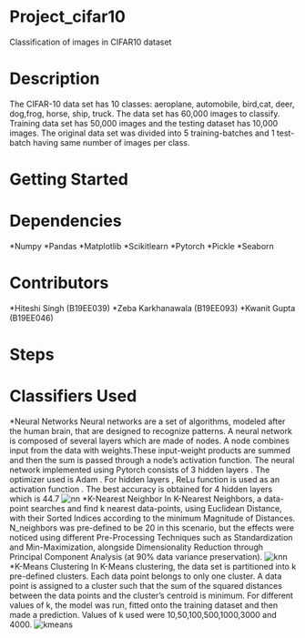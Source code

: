 # Project_cifar10
Classification of images in CIFAR10 dataset 
# Description
The CIFAR-10 data set has 10 classes: aeroplane, automobile, bird,cat, deer, dog,frog, horse, ship, truck. The data set has 60,000 images to classify. Training data set has 50,000 images and the testing dataset has 10,000 images. The original data set was divided into 5 training-batches and 1 test-batch having same number of images per class.
# Getting Started
# Dependencies
*Numpy
*Pandas
*Matplotlib
*Scikitlearn
*Pytorch
*Pickle
*Seaborn
# Contributors
*Hiteshi Singh (B19EE039)
*Zeba Karkhanawala (B19EE093)
*Kwanit Gupta (B19EE046)
# Steps
# Classifiers Used
*Neural Networks
Neural networks are a set of algorithms, modeled after the human brain, that are designed to recognize patterns. A neural network is composed of several layers which are made of nodes. A node combines input from the data with weights.These input-weight products are summed and then the sum is passed through a node’s activation function.
The neural network implemented using Pytorch consists of 3 hidden layers . The optimizer used is Adam . For hidden layers , ReLu function is used as an activation function . The best accuracy is obtained for 4 hidden layers which is 44.7
![nn](https://user-images.githubusercontent.com/66864077/118405623-76d5ba00-b696-11eb-8cba-4b5a540c1d33.png)
*K-Nearest Neighbor
In K-Nearest Neighbors, a data-point searches and find k nearest data-points, using Euclidean Distance, with their Sorted Indices according to the minimum Magnitude of Distances.
N_neighbors was pre-defined to be 20 in this scenario, but the effects were noticed using different Pre-Processing Techniques such as Standardization and Min-Maximization, alongside Dimensionality Reduction through Principal Component Analysis (at 90% data variance preservation).
![knn](https://user-images.githubusercontent.com/66864077/118405783-f6fc1f80-b696-11eb-94ab-cdab96483f38.png)
*K-Means Clustering
In K-Means clustering, the data set is partitioned into k pre-defined clusters. Each data point belongs to only one cluster. A data point is assigned to a cluster such that the sum of the squared distances between the data points and the cluster’s centroid is minimum.
For different values of k, the model was run, fitted onto the training dataset and then made a prediction. Values of k used  were 10,50,100,500,1000,3000 and 4000.  ![kmeans](https://user-images.githubusercontent.com/66864077/118405823-375b9d80-b697-11eb-99c3-2f27a166dbc3.png)
